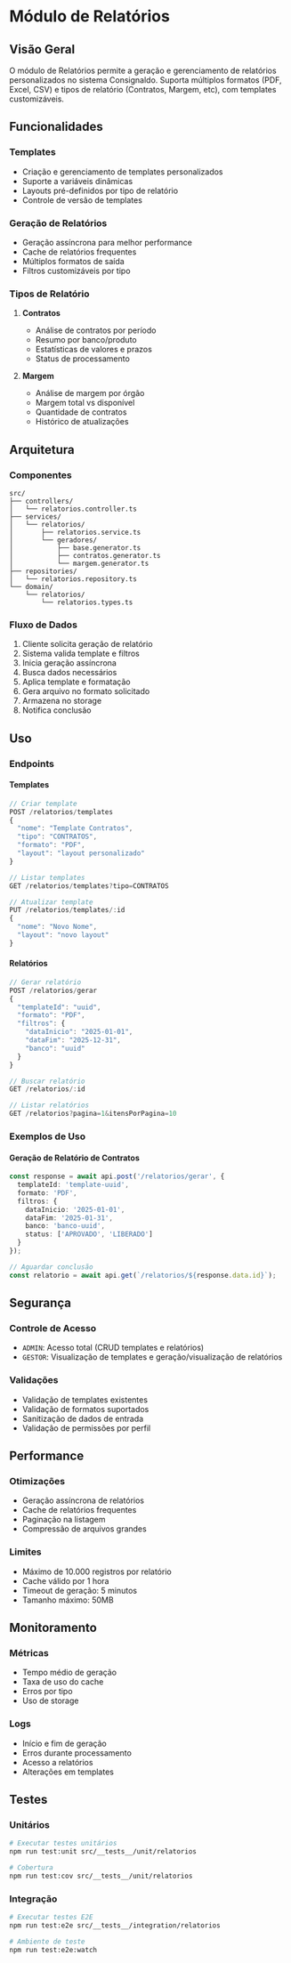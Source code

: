 # Módulo de Relatórios

## Visão Geral
O módulo de Relatórios permite a geração e gerenciamento de relatórios personalizados no sistema Consignaldo. Suporta múltiplos formatos (PDF, Excel, CSV) e tipos de relatório (Contratos, Margem, etc), com templates customizáveis.

## Funcionalidades

### Templates
- Criação e gerenciamento de templates personalizados
- Suporte a variáveis dinâmicas
- Layouts pré-definidos por tipo de relatório
- Controle de versão de templates

### Geração de Relatórios
- Geração assíncrona para melhor performance
- Cache de relatórios frequentes
- Múltiplos formatos de saída
- Filtros customizáveis por tipo

### Tipos de Relatório
1. **Contratos**
   - Análise de contratos por período
   - Resumo por banco/produto
   - Estatísticas de valores e prazos
   - Status de processamento

2. **Margem**
   - Análise de margem por órgão
   - Margem total vs disponível
   - Quantidade de contratos
   - Histórico de atualizações

## Arquitetura

### Componentes
```
src/
├── controllers/
│   └── relatorios.controller.ts
├── services/
│   └── relatorios/
│       ├── relatorios.service.ts
│       └── geradores/
│           ├── base.generator.ts
│           ├── contratos.generator.ts
│           └── margem.generator.ts
├── repositories/
│   └── relatorios.repository.ts
└── domain/
    └── relatorios/
        └── relatorios.types.ts
```

### Fluxo de Dados
1. Cliente solicita geração de relatório
2. Sistema valida template e filtros
3. Inicia geração assíncrona
4. Busca dados necessários
5. Aplica template e formatação
6. Gera arquivo no formato solicitado
7. Armazena no storage
8. Notifica conclusão

## Uso

### Endpoints

#### Templates
```typescript
// Criar template
POST /relatorios/templates
{
  "nome": "Template Contratos",
  "tipo": "CONTRATOS",
  "formato": "PDF",
  "layout": "layout personalizado"
}

// Listar templates
GET /relatorios/templates?tipo=CONTRATOS

// Atualizar template
PUT /relatorios/templates/:id
{
  "nome": "Novo Nome",
  "layout": "novo layout"
}
```

#### Relatórios
```typescript
// Gerar relatório
POST /relatorios/gerar
{
  "templateId": "uuid",
  "formato": "PDF",
  "filtros": {
    "dataInicio": "2025-01-01",
    "dataFim": "2025-12-31",
    "banco": "uuid"
  }
}

// Buscar relatório
GET /relatorios/:id

// Listar relatórios
GET /relatorios?pagina=1&itensPorPagina=10
```

### Exemplos de Uso

#### Geração de Relatório de Contratos
```typescript
const response = await api.post('/relatorios/gerar', {
  templateId: 'template-uuid',
  formato: 'PDF',
  filtros: {
    dataInicio: '2025-01-01',
    dataFim: '2025-01-31',
    banco: 'banco-uuid',
    status: ['APROVADO', 'LIBERADO']
  }
});

// Aguardar conclusão
const relatorio = await api.get(`/relatorios/${response.data.id}`);
```

## Segurança

### Controle de Acesso
- `ADMIN`: Acesso total (CRUD templates e relatórios)
- `GESTOR`: Visualização de templates e geração/visualização de relatórios

### Validações
- Validação de templates existentes
- Validação de formatos suportados
- Sanitização de dados de entrada
- Validação de permissões por perfil

## Performance

### Otimizações
- Geração assíncrona de relatórios
- Cache de relatórios frequentes
- Paginação na listagem
- Compressão de arquivos grandes

### Limites
- Máximo de 10.000 registros por relatório
- Cache válido por 1 hora
- Timeout de geração: 5 minutos
- Tamanho máximo: 50MB

## Monitoramento

### Métricas
- Tempo médio de geração
- Taxa de uso do cache
- Erros por tipo
- Uso de storage

### Logs
- Início e fim de geração
- Erros durante processamento
- Acesso a relatórios
- Alterações em templates

## Testes

### Unitários
```bash
# Executar testes unitários
npm run test:unit src/__tests__/unit/relatorios

# Cobertura
npm run test:cov src/__tests__/unit/relatorios
```

### Integração
```bash
# Executar testes E2E
npm run test:e2e src/__tests__/integration/relatorios

# Ambiente de teste
npm run test:e2e:watch
```
